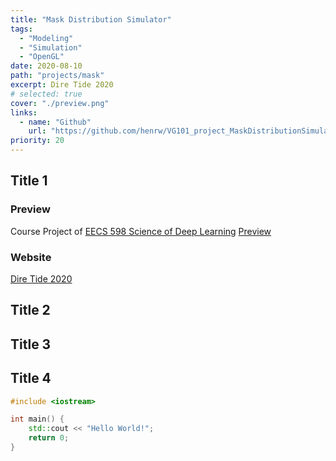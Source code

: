 ```yaml
---
title: "Mask Distribution Simulator"
tags:
  - "Modeling"
  - "Simulation"
  - "OpenGL"
date: 2020-08-10
path: "projects/mask"
excerpt: Dire Tide 2020
# selected: true
cover: "./preview.png"
links:
  - name: "Github"
    url: "https://github.com/henrw/VG101_project_MaskDistributionSimulator"
priority: 20
---
```


## Title 1

### Preview
Course Project of [EECS 598 Science of Deep Learning](https://docs.google.com/document/d/1u4llb2tjRb47wPBA4fEaHRxuvwDEwuUbs8vfBANVIy4/edit)
[Preview](./preview.png)

### Website

[Dire Tide 2020](https://www.dota2.com/diretide/?l=english)

## Title 2

## Title 3

## Title 4

```cpp
#include <iostream>

int main() {
    std::cout << "Hello World!";
    return 0;
}
```
